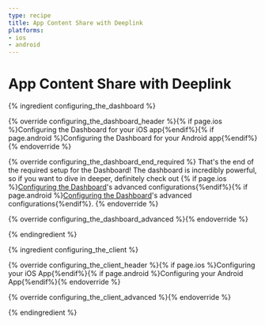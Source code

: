 ```yaml
---
type: recipe
title: App Content Share with Deeplink
platforms:
- ios
- android
---
```


# App Content Share with Deeplink

<!--- Configuring the Dashboard-->
{% ingredient configuring_the_dashboard %}

{% override configuring_the_dashboard_header %}{% if page.ios %}Configuring the Dashboard for your iOS app{%endif%}{% if page.android %}Configuring the Dashboard for your Android app{%endif%}{% endoverride %}

{% override configuring_the_dashboard_end_required %}
That's the end of the required setup for the Dashboard! The dashboard is incredibly powerful, so if you want to dive in deeper, definitely check out {% if page.ios %}[Configuring the Dashboard](/ingredients/configuring_the_dashboard/ios/index.html#advanced)'s advanced configurations{%endif%}{% if page.android %}[Configuring the Dashboard](/ingredients/configuring_the_dashboard/android/index.html#advanced)'s advanced configurations{%endif%}.
{% endoverride %}

{% override configuring_the_dashboard_advanced %}{% endoverride %}<!--- Hide advanced -->

{% endingredient %}
<!--- /Configuring the Dashboard-->


<!--- Configuring the Client-->
{% ingredient configuring_the_client %}

{% override configuring_the_client_header %}{% if page.ios %}Configuring your iOS App{%endif%}{% if page.android %}Configuring your Android App{%endif%}{% endoverride %}


{% override configuring_the_client_advanced %}{% endoverride %}<!--- Hide advanced -->

{% endingredient %}
<!--- /Configuring the Client-->


